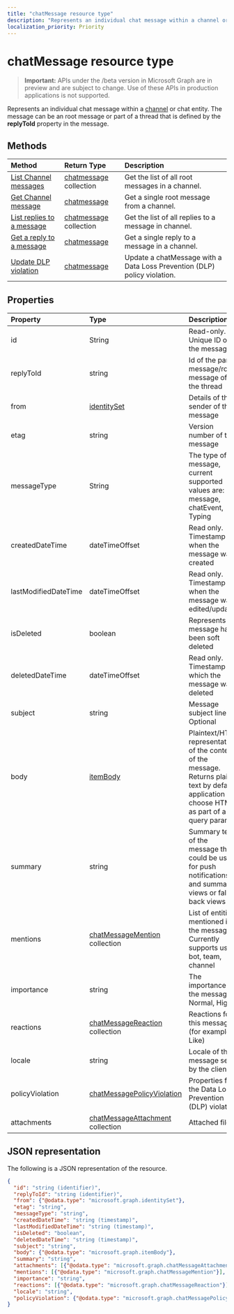 ```yaml
---
title: "chatMessage resource type"
description: "Represents an individual chat message within a channel or chat entity. The message can be an root message or part of a thread that is defined by the **replyToId** property in the message."
localization_priority: Priority
---
```


# chatMessage resource type

> **Important:** APIs under the /beta version in Microsoft Graph are in preview and are subject to change. Use of these APIs in production applications is not supported.

Represents an individual chat message within a [channel](channel.md) or chat entity. The message can be an root message or part of a thread that is defined by the **replyToId** property in the message.

## Methods

| Method       | Return Type  |Description|
|:---------------|:--------|:----------|
|[List Channel messages](../api/channel-list-messages.md) | [chatmessage](chatmessage.md) collection | Get the list of all root messages in a channel.|
|[Get Channel message](../api/channel-get-message.md) | [chatmessage](chatmessage.md) | Get a single root message from a channel.|
|[List replies to a message](../api/channel-list-messagereplies.md) | [chatmessage](chatmessage.md) collection| Get the list of all replies to a message in channel.|
|[Get a reply to a message](../api/channel-get-messagereply.md) | [chatmessage](chatmessage.md)| Get a single reply to a message in a channel.|
|[Update DLP violation](../api/chatmessage-update-dlpviolation.md) | [chatmessage](chatmessage.md)| Update a chatMessage with a Data Loss Prevention (DLP) policy violation.|

## Properties
| Property	   | Type	|Description|
|:---------------|:--------|:----------|
|id|String| Read-only. Unique ID of the message.|
|replyToId| string | Id of the parent message/root message of the thread |
|from|[identitySet](identityset.md)| Details of the sender of the message|
|etag| string | Version number of the message |
|messageType|String|The type of message, current supported values are: message, chatEvent, Typing|
|createdDateTime|dateTimeOffset|Read only. Timestamp of when the message was created|
|lastModifiedDateTime|dateTimeOffset|Read only. Timestamp of when the message was edited/updated|
|isDeleted|boolean|Represents if a message has been soft deleted|
|deletedDateTime|dateTimeOffset|Read only. Timestamp at which the message was deleted |
|subject|string|Message subject line. Optional|
|body|[itemBody](itembody.md)|Plaintext/HTML representation of the content of the message. Returns plain text by default, application can choose HTML as part of a query param|
|summary|string|Summary text of the message that could be used for push notifications and summary views or fall back views|
|mentions|[chatMessageMention](chatmention.md) collection| List of entities mentioned in the message. Currently supports user, bot, team, channel|
|importance| string | The importance of the message: Normal, High|
|reactions| [chatMessageReaction](chatreaction.md) collection | Reactions for this message (for example, Like)|
|locale|string|Locale of the message set by the client|
|policyViolation|[chatMessagePolicyViolation](chatmessagepolicyviolation.md)|Properties for the Data Loss Prevention (DLP) violation|
|attachments|[chatMessageAttachment](chatattachment.md) collection |Attached files|

## JSON representation

The following is a JSON representation of the resource.

<!-- {
  "blockType": "resource",
  "optionalProperties": [
    "isDeleted",
    "deletedDateTime",
    "attachments",
    "importance",
    "reactions",
    "mentions",
    "subject",
    "summary"
  ],
  "baseType": "microsoft.graph.entity",
  "@odata.type": "microsoft.graph.chatMessage"
}-->

```json
{
  "id": "string (identifier)",
  "replyToId": "string (identifier)",
  "from": {"@odata.type": "microsoft.graph.identitySet"},
  "etag": "string",
  "messageType": "string",
  "createdDateTime": "string (timestamp)",
  "lastModifiedDateTime": "string (timestamp)",
  "isDeleted": "boolean",
  "deletedDateTime": "string (timestamp)",
  "subject": "string",
  "body": {"@odata.type": "microsoft.graph.itemBody"},
  "summary": "string",
  "attachments": [{"@odata.type": "microsoft.graph.chatMessageAttachment"}],
  "mentions": [{"@odata.type": "microsoft.graph.chatMessageMention"}],
  "importance": "string",
  "reactions": [{"@odata.type": "microsoft.graph.chatMessageReaction"}],
  "locale": "string",
  "policyViolation": {"@odata.type": "microsoft.graph.chatMessagePolicyViolation"}
}

```

<!-- uuid: 8fcb5dbc-d5aa-4681-8e31-b001d5168d79
2015-10-25 14:57:30 UTC -->
<!-- {
  "type": "#page.annotation",
  "description": "chat message resource",
  "keywords": "",
  "section": "documentation",
  "tocPath": ""
}-->
